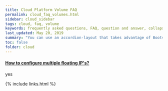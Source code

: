 ```yaml
---
title: Cloud Platform Volume FAQ
permalink: cloud_faq_volumes.html
sidebar: cloud_sidebar
tags: cloud, faq, volume
keywords: frequently asked questions, FAQ, question and answer, collapsible sections, expand, collapse
last_updated: May 20, 2019
summary: "You can use an accordion-layout that takes advantage of Bootstrap styling. This is useful for an FAQ page."
toc: false
folder: cloud
---
```


<div class="panel-group" id="accordion">
                    <div class="panel panel-default">
                        <div class="panel-heading">
                            <h4 class="panel-title">
                                <a class="noCrossRef accordion-toggle" data-toggle="collapse" data-parent="#accordion" href="#collapseOneNetwork">How to configure multiple floating IP's?</a>
                            </h4>
                        </div>
                        <div id="collapseOneNetwork" class="panel-collapse collapse noCrossRef">
                            <div class="panel-body">
                            yes
                            </div>
                        </div>
                    </div>
                    <!-- /.panel -->
</div>

{% include links.html %}
